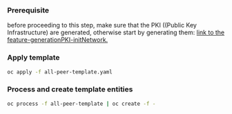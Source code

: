 ### Prerequisite

before proceeding to this step, make sure that the PKI ((Public Key Infrastructure) are generated, otherwise start by generating them:
[link to the feature-generationPKI-initNetwork.](./feature-generationPKI-initNetwork/README.md)

### Apply template
```sh 
oc apply -f all-peer-template.yaml
```
### Process and create template entities

```sh
oc process -f all-peer-template | oc create -f -
``` 